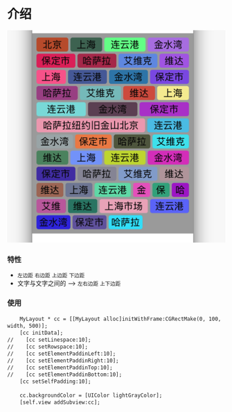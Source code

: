 # 介绍
![运行效果图](https://github.com/to-explore-future/ZQNotes/blob/master/Res/-readme.png)  


### 特性
- `左边距` `右边距` `上边距` `下边距`   
- 文字与文字之间的 --> `左右边距`  `上下边距`  

### 使用

```
    MyLayout * cc = [[MyLayout alloc]initWithFrame:CGRectMake(0, 100, width, 500)];
    [cc initData];
//    [cc setLinespace:10];
//    [cc setRowspace:10];
//    [cc setElementPaddinLeft:10];
//    [cc setElementPaddinRight:10];
//    [cc setElementPaddinTop:10];
//    [cc setElementPaddinBottom:10];
    [cc setSelfPadding:10];
    
    cc.backgroundColor = [UIColor lightGrayColor];
    [self.view addSubview:cc];

```
